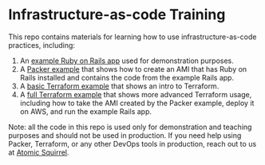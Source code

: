 # Infrastructure-as-code Training

This repo contains materials for learning how to use infrastructure-as-code practices, including:

1. An [example Ruby on Rails app](/example-rails-app) used for demonstration purposes.
2. A [Packer example](/packer-example) that shows how to create an AMI that has Ruby on Rails installed and contains
   the code from the example Rails app.
3. A [basic Terraform example](/terraform-example-basic) that shows an intro to Terraform.
4. A [full Terraform example](/terraform-example-full) that shows more advanced Terraform usage, including how to take
   the AMI created by the Packer example, deploy it on AWS, and run the example Rails app.

Note: all the code in this repo is used only for demonstration and teaching purposes and should not be used in
production. If you need help using Packer, Terraform, or any other DevOps tools in production, reach out to us at
[Atomic Squirrel](http://www.atomic-squirrel.net/).

